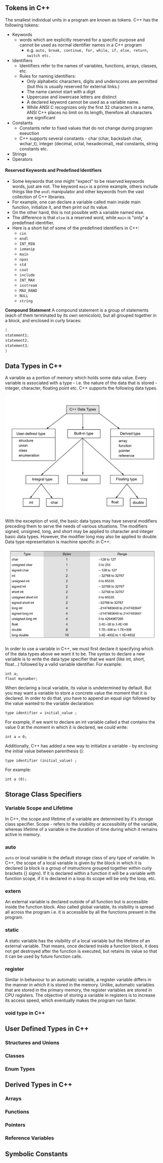 ## Tokens in C++
The smallest individual units in a program are known as tokens. C++ has the following tokens: 

* Keywords
  * words which are explicitly reserved for a specific purpose and cannot be used as normal identifier names in a C++ program
      * e.g. ```auto, break, continue, for, while, if, else, return, switch etc.```
* Identifiers
  * Identifiers refer to the names of variables, functions, arrays, classes, etc.
  * Rules for naming identifiers:
    * Only alphabetic characters, digits and underscores are permitted (but this is usually reserved for external links.)
    * The name cannot start with a digit
    * Uppercase and lowercase letters are distinct
    * A declared keyword cannot be used as a variable name.
    * While ANSI C recognizes only the first 32 characters in a name, ANSI C++ places no limit on its length, therefore all characters are significant
* Constants
  * Constants refer to fixed values that do not change during program exeuction
  * C++ supports several constants - char (char, backslash char, wchar_t), integer (decimal, octal, hexadecimal), real constants, string constants etc.
* Strings
* Operators

#### Reserved Keywords and Predefined Identifiers
* Some keywords that one might "expect" to be reserved keywords words, just are not. The keyword ```main``` is a prime example, others include things like the ```endl``` manipulator and other keywords from the vast collection of C++ libraries. 
* For example, one can declare a variable called main inside main function, initialize it, and then print out its value. 
* On the other hand, this is not possible with a variable named else. 
* The difference is that ```else``` is a reserved word, while ```main``` is "only" a predefined identifier. 
* Here is a short list of some of the predefined identifiers in C++:
    * ```cin```
    * ```endl```
    * ```INT_MIN```
    * ```iomanip```
    * ```main```
    * ```npos```
    * ```std```
    * ```cout```
    * ```include```
    * ```INT_MAX```
    * ```iostream```
    * ```MAX_RAND```
    * ```NULL```
    * ```string```
   
**Compound Statement**
A compound statement is a group of statements (each of them terminated by its own semicolon), but all grouped together in a block, and enclosed in curly braces:

```C++
{ 
statement1; 
statement2; 
statement3; 
}
```

## Data Types in C++

A variable as a portion of memory which holds some data value. Every variable is associated with a type - i.e. the nature of the data that is stored - integer, character, floating point etc. C++ supports the following data types. 

![Data Types in C++](assets/data_types.jpg)

With the exception of void, the basic data types may have several modifiers preceding them to serve the needs of various situations. The modifiers signed, unsigned, long, and short may be applied to character and integer basic data types. However, the modifier long may also be applied to double. Data type representation is machine specific in C++.  

![Size and Range of Data Types](assets/size_range.jpg)

In order to use a variable in C++, we must first declare it specifying which of the data types above we want it to be. The syntax to declare a new variable is to write the data type specifier that we want (like int, short, float...) followed by a valid variable identifier. For example:

```
int a;
float mynumber;
```
When declaring a local variable, its value is undetermined by default. But you may want a variable to store a concrete value the moment that it is declared. In order to do that, you have to append an equal sign followed by the value wanted to the variable declaration:

```
type identifier = initial_value ; 
```

For example, if we want to declare an int variable called a that contains the value 0 at the moment in which it is declared, we could write:

```
int a = 0;
```

Additionally, C++ has added a new way to initialize a variable - by enclosing the initial value between parenthesis ():

```
type identifier (initial_value) ; 
```

For example:

```
int a (0); 
```

## Storage Class Specifiers

### Variable Scope and Lifetime

In C++, the scope and lifetime of a variable are determined by it's storage class specifier. Scope - refers to the visibility or accessibility of the variable, whereas lifetime of a variable is the duration of time during which it remains active in memory.

### auto
```auto``` or local variable is the default storage class of any type of variable. In C++, the scope of a local variable is given by the block in which it is declared (a block is a group of instructions grouped together within curly brackets {} signs). If it is declared within a function it will be a variable with function scope, if it is declared in a loop its scope will be only the loop, etc.

### extern
An external variable is declared outside of all function but is accessible inside the function block. Also called global variable, its visibility is spread all across the program i.e. it is accessible by all the functions present in the program.

### static
A static variable has the visibility of a local variable but the lifetime of an external variable. That means, once declared inside a function block, it does not get destroyed after the function is executed, but retains its value so that it can be used by future function calls.

### register
Similar in behaviour to an automatic variable, a register variable differs in the manner in which it is stored in the memory. Unlike, automatic variables that are stored in the primary memory, the register variables are stored in CPU registers. The objective of storing a variable in registers is to increase its access speed, which eventually makes the program run faster. 

### void type in C++

## User Defined Types in C++
### Structures and Unions
### Classes
### Enum Types


## Derived Types in C++
### Arrays
### Functions
### Pointers
### Reference Variables


## Symbolic Constants



